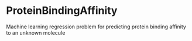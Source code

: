 # ProteinBindingAffinity
Machine learning regression problem for predicting protein binding affinity to an unknown molecule
